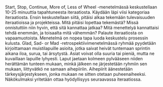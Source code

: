 Start, Stop, Continue, More of, Less of Wheel -menetelmässä keskustellaan 10-25 minuuttia tapahtuneesta iteraatiosta. Käydään läpi viisi kategoriaa iteraatiosta. Ensin keskustellaan siitä, pitäisi alkaa tekemään tulevaisuuden iteraatioissa ja projekteissa. Mitä pitäisi lopettaa tekemästä? Missä onnistuttiin niin hyvin, että sitä kannattaa jatkaa? Mitä menettelyä kannattaisi tehdä enemmän, ja toisaalta mitä vähemmän? Palaute iteraatiosta on vapaamuotoista. Menetelmä on nopea tapa luoda keskustelu prosessin kulusta.
Glad, Sad- or Mad -retrospektiivimenetelmässä ryhmää pyydetään kirjoittamaan muistilapuille asioita, jotka saivat heivät tuntemaan sprintin aikana iloa, surua, tai ärsytystä. Asiat voivat olla suuria tai pieniä, mutta ne kuvaillaan lapuille lyhyesti. Laput jaetaan kolmeen pylvääseen niiden herättämän tunteen mukaan, minkä jälkeen ne järjestetään ryhmiin sen mukaan, liittyvätkö ne samaan aihepiiriin. Aihepiirit äänestetään tärkeysjärjestykseen, jonka mukaan ne sitten otetaan puheenaiheeksi. Näkökulmaksi yritetään ottaa hyödyllisyys seuraavassa iteraatiossa. 
